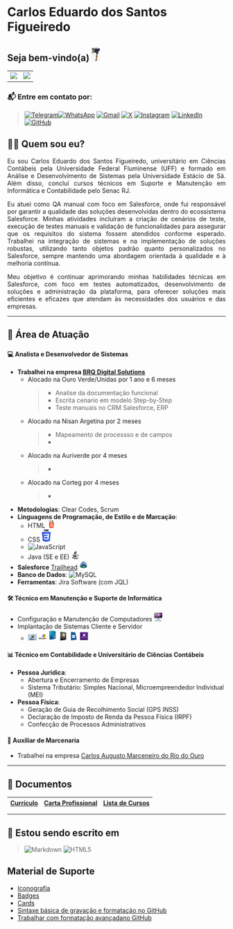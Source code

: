 # Carlos Eduardo dos Santos Figueiredo

## Seja bem-vindo(a) <img src=".gitbook/assets/Diversos/rocklee.jpg" width="20px" />

<div id="SetorGit">
  <table>
    <tr>
      <td>
        <a href="https://github.com/carloseduardonit">
          <img height="180em" src="https://github-readme-stats.vercel.app/api?username=carloseduardonit&show_icons=true&theme=dracula&include_all_commits=true&count_private=true" />
        </a>
      </td>
      <td>
        <img height="180em" src="https://github-readme-stats.vercel.app/api/top-langs/?username=carloseduardonit&layout=compact&langs_count=16&theme=dracula" />
      </td>
    </tr>
  </table>
</div>

### 📬 Entre em contato por:

> [![Telegram](https://img.shields.io/badge/Telegram-000?style=for-the-badge&logo=telegram&logoColor=2CA5E0)](https://t.me/Carlaol)[![WhatsApp](https://img.shields.io/badge/WhatsApp-25D366?style=for-the-badge&logo=whatsapp&logoColor=white)](https://api.whatsapp.com/send?1=pt_BR&phone=5521985745077) [![Gmail](https://img.shields.io/badge/Gmail-333333?style=for-the-badge&logo=gmail&logoColor=red)](mailto:carlostecnico@mail.com) [![X](https://img.shields.io/badge/X-000?style=for-the-badge&logo=x)](https://x.com/Carlao_Me_Ajuda) [![Instagram](https://img.shields.io/badge/-Instagram-%23E4405F?style=for-the-badge&logo=instagram&logoColor=white)](https://www.instagram.com/carlao.me.ajuda/) [![LinkedIn](https://img.shields.io/badge/LinkedIn-0077B5?style=for-the-badge&logo=linkedin&logoColor=white)](https://www.linkedin.com/in/carlos-eduardo-dos-s-figueiredo/)  [![GitHub](https://img.shields.io/badge/GitHub-100000?style=for-the-badge&logo=github&logoColor=white)](https://github.com/carloseduardonit/)

## 🙋‍♂️ Quem sou eu?

<p style="text-align: justify;">Eu sou Carlos Eduardo dos Santos Figueiredo, universitário em Ciências Contábeis pela Universidade Federal Fluminense (UFF) e formado em Análise e Desenvolvimento de Sistemas pela Universidade Estácio de Sá. Além disso, concluí cursos técnicos em Suporte e Manutenção em Informática e Contabilidade pelo Senac RJ.
</p>
<p style="text-align: justify;">Eu atuei como QA manual com foco em Salesforce, onde fui responsável por garantir a qualidade das soluções desenvolvidas dentro do ecossistema Salesforce. Minhas atividades incluíram a criação de cenários de teste, execução de testes manuais e validação de funcionalidades para assegurar que os requisitos do sistema fossem atendidos conforme esperado. Trabalhei na integração de sistemas e na implementação de soluções robustas, utilizando tanto objetos padrão quanto personalizados no Salesforce, sempre mantendo uma abordagem orientada à qualidade e à melhoria contínua.
</p>
<p style="text-align: justify;">Meu objetivo é continuar aprimorando minhas habilidades técnicas em Salesforce, com foco em testes automatizados, desenvolvimento de soluções e administração da plataforma, para oferecer soluções mais eficientes e eficazes que atendam às necessidades dos usuários e das empresas.
</p>

---

## 💼 Área de Atuação

###

#### 💻 Analista e Desenvolvedor de Sistemas

- **Trabalhei na empresa [BRQ Digital Solutions](https://www.linkedin.com/company/brq/posts/?feedView=all)**
  - Alocado na Ouro Verde/Unidas por 1 ano e 6 meses
    > - Analise da documentação funcional
    > - Escrita cenario em modelo Step-by-Step
    > - Teste manuais no CRM Salesforce, ERP
  - Alocado na Nisan Argetina por 2 meses
    > - Mapeamento de processso e de campos
    > - 
  - Alocado na Auriverde por 4 meses
    > -
  - Alocado na Corteg por 4 meses
    > -
- **Metodologias**: Clear Codes, Scrum
- **Linguagens de Programação, de Estilo e de Marcação**:
  - HTML <img src=".gitbook/assets/Diversos/lingua/html5.png" width="20px" />
  - CSS <img src=".gitbook/assets/Diversos/lingua/css3.png" width="20px" />
  - ![JavaScript](https://img.shields.io/badge/JavaScript-F7DF1E?style=for-the-badge&logo=javascript&logoColor=black)
  - Java (SE e EE) <img src=".gitbook/assets/Diversos/lingua/Java3232.png" width="20px" />
- **Salesforce** [Trailhead](https://trailblazer.me/id/cdossantosfigueiredo) <img src=".gitbook/assets/Sistema/trailhead.png" width="20px" />
- **Banco de Dados**: ![MySQL](https://img.shields.io/badge/MySQL-00000F?style=for-the-badge&logo=mysql&logoColor=white)
- **Ferramentas**: Jira Software (com JQL)

#### 🛠️ Técnico em Manutenção e Suporte de Informática
- Configuração e Manutenção de Computadores <img src=".gitbook/assets/computador.jpeg" width="20px" />
- Implantação de Sistemas Cliente e Servidor
  - <img src=".gitbook/assets/Sistema/w98.png" width="20px" /> <img src=".gitbook/assets/Sistema/wxp.png" width="20px" /> <img src=".gitbook/assets/Sistema/wVista.png" width="20px" /> <img src=".gitbook/assets/Sistema/w7.png" width="20px" /> <img src=".gitbook/assets/Sistema/w8.png" width="20px" /> <img src=".gitbook/assets/Sistema/w10.png" width="20px" />

#### 📊 Técnico em Contabilidade e Universitário de Ciências Contábeis

- **Pessoa Jurídica**:
  - Abertura e Encerramento de Empresas
  - Sistema Tributário: Simples Nacional, Microempreendedor Individual (MEI)
- **Pessoa Física**:
  - Geração de Guia de Recolhimento Social (GPS INSS)
  - Declaração de Imposto de Renda da Pessoa Física (IRPF)
  - Confecção de Processos Administrativos

#### 🔨 Auxiliar de Marcenaria

  - Trabalhei na empresa [Carlos Augusto Marceneiro do Rio do Ouro](https://carlos-augusto-marceneiro-no-rio-do-ouro.business.site/)

---

## 📄 Documentos

| [Currículo](https://drive.google.com/file/d/1nH3H30uOsj7UztF1alDF7l6oRtjUWPM1/view?usp=sharing) | [Carta Profissional](https://drive.google.com/file/d/1nIgc44slu7C62rtxCaJLr9Jp2NKP5YcF/view?usp=sharing) | [Lista de Cursos](https://drive.google.com/file/d/1nJCW_VcsJdRtgWoTWVzEWN7Kn7UtQIAp/view?usp=sharing) |
| :----------------------------------------------------------: | :-------------------------------------------------------------: | :-------------------------------------------------------: |

---

## 📝 Estou sendo escrito em

> ![Markdown](https://img.shields.io/badge/Markdown-000?style=for-the-badge&logo=markdown)
> ![HTML5](https://img.shields.io/badge/HTML5-E34F26?style=for-the-badge&logo=html5&logoColor=white)

## Material de Suporte

- [Iconografia](https://github.com/ikatyang/emoji-cheat-sheet/tree/master?tab=readme-ov-file#activities)
- [Badges](https://github.com/digitalinnovationone/dio-lab-open-source/blob/main/utils/badges/badges.md)
- [Cards](https://github.com/digitalinnovationone/dio-lab-open-source/blob/main/utils/cards/github-stats.md)
- [Sintaxe básica de gravação e formatação no GitHub](https://docs.github.com/pt/get-started/writing-on-github/getting-started-with-writing-and-formatting-on-github/basic-writing-and-formatting-syntax)
- [Trabalhar com formatação avançadano GitHub](https://docs.github.com/pt/get-started/writing-on-github/working-with-advanced-formatting)
